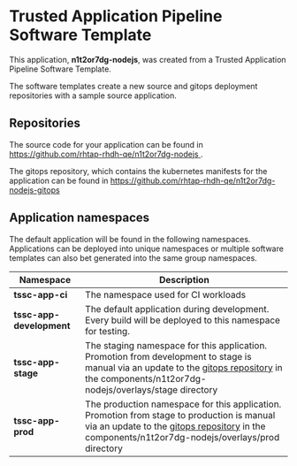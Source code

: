 # Trusted Application Pipeline Software Template

This application, **n1t2or7dg-nodejs**, was created from a Trusted Application Pipeline Software Template.

The software templates create a new source and gitops deployment repositories with a sample source application. 

## Repositories

The source code for your application can be found in [https://github.com/rhtap-rhdh-qe/n1t2or7dg-nodejs ](https://github.com/rhtap-rhdh-qe/n1t2or7dg-nodejs ).
 
The gitops repository, which contains the kubernetes manifests for the application can be found in 
[https://github.com/rhtap-rhdh-qe/n1t2or7dg-nodejs-gitops ](https://github.com/rhtap-rhdh-qe/n1t2or7dg-nodejs-gitops ) 

## Application namespaces 

The default application will be found in the following namespaces. Applications can be deployed into unique namespaces or multiple software templates can also bet generated into the same group namespaces.  

|  Namespace   |  Description   |  
| -------- | -------- |
| **tssc-app-ci** | The namespace used for CI workloads |
| **tssc-app-development** | The default application during development. Every build will be deployed to this namespace for testing. |
| **tssc-app-stage** | The staging namespace for this application. Promotion from development to stage is manual via an update to the [gitops repository](https://github.com/rhtap-rhdh-qe/n1t2or7dg-nodejs-gitops ) in the components/n1t2or7dg-nodejs/overlays/stage directory |
| **tssc-app-prod** | The production namespace for this application. Promotion from stage to production is manual via an update to the [gitops repository](https://github.com/rhtap-rhdh-qe/n1t2or7dg-nodejs-gitops ) in the components/n1t2or7dg-nodejs/overlays/prod directory |
